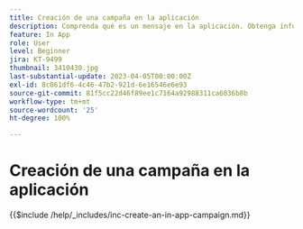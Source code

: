 ```yaml
---
title: Creación de una campaña en la aplicación
description: Comprenda qué es un mensaje en la aplicación. Obtenga información sobre cómo crear, configurar y publicar mensajes en la aplicación para campañas.
feature: In App
role: User
level: Beginner
jira: KT-9499
thumbnail: 3410430.jpg
last-substantial-update: 2023-04-05T00:00:00Z
exl-id: 8c061df6-4c46-47b2-921d-6e16546e6e93
source-git-commit: 81f5cc22d46f89ee1c7164a92988311ca6036b8b
workflow-type: tm+mt
source-wordcount: '25'
ht-degree: 100%

---
```


# Creación de una campaña en la aplicación

{{$include /help/_includes/inc-create-an-in-app-campaign.md}}